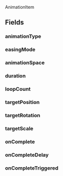 <p class="title">AnimationItem</p>

## Fields

### animationType

<div><Declaration modifier="public &lt;a href=&quot;#/api/IndustrialValley.Utility/ProceduralAnimation.AnimationType&quot; title=&quot;ProceduralAnimation.AnimationType&quot; class=&quot;inherit-link&quot;&gt;AnimationType&lt;/a&gt;" content=" <span>&lt;span class=&quot;field&quot;&gt;animationType&lt;/span&gt;</span>"></Declaration></div>

### easingMode

<div><Declaration modifier="public DG.Tweening.Ease" content=" <span>&lt;span class=&quot;field&quot;&gt;easingMode&lt;/span&gt;</span>"></Declaration></div>

### animationSpace

<div><Declaration modifier="public &lt;a href=&quot;#/api/IndustrialValley.Utility/ProceduralAnimation.AnimationSpace&quot; title=&quot;ProceduralAnimation.AnimationSpace&quot; class=&quot;inherit-link&quot;&gt;AnimationSpace&lt;/a&gt;" content=" <span>&lt;span class=&quot;field&quot;&gt;animationSpace&lt;/span&gt;</span>"></Declaration></div>

### duration

<div><Declaration modifier="public float" content=" <span>&lt;span class=&quot;field&quot;&gt;duration&lt;/span&gt;</span>"></Declaration></div>

### loopCount

<div><Declaration modifier="public int" content=" <span>&lt;span class=&quot;field&quot;&gt;loopCount&lt;/span&gt;</span>"></Declaration></div>

### targetPosition

<div><Declaration modifier="public &lt;a href=&quot;https://docs.unity3d.com/6000.1/Documentation/ScriptReference/Vector3.html&quot; title=&quot;Vector3&quot; class=&quot;inherit-link&quot;&gt;Vector3&lt;/a&gt;" content=" <span>&lt;span class=&quot;field&quot;&gt;targetPosition&lt;/span&gt;</span>"></Declaration></div>

### targetRotation

<div><Declaration modifier="public &lt;a href=&quot;https://docs.unity3d.com/6000.1/Documentation/ScriptReference/Quaternion.html&quot; title=&quot;Quaternion&quot; class=&quot;inherit-link&quot;&gt;Quaternion&lt;/a&gt;" content=" <span>&lt;span class=&quot;field&quot;&gt;targetRotation&lt;/span&gt;</span>"></Declaration></div>

### targetScale

<div><Declaration modifier="public &lt;a href=&quot;https://docs.unity3d.com/6000.1/Documentation/ScriptReference/Vector3.html&quot; title=&quot;Vector3&quot; class=&quot;inherit-link&quot;&gt;Vector3&lt;/a&gt;" content=" <span>&lt;span class=&quot;field&quot;&gt;targetScale&lt;/span&gt;</span>"></Declaration></div>

### onComplete

<div><Declaration modifier="public bool" content=" <span>&lt;span class=&quot;field&quot;&gt;onComplete&lt;/span&gt;</span>"></Declaration></div>

### onCompleteDelay

<div><Declaration modifier="public float" content=" <span>&lt;span class=&quot;field&quot;&gt;onCompleteDelay&lt;/span&gt;</span>"></Declaration></div>

### onCompleteTriggered

<div><Declaration modifier="public bool" content=" <span>&lt;span class=&quot;field&quot;&gt;onCompleteTriggered&lt;/span&gt;</span>"></Declaration></div>
